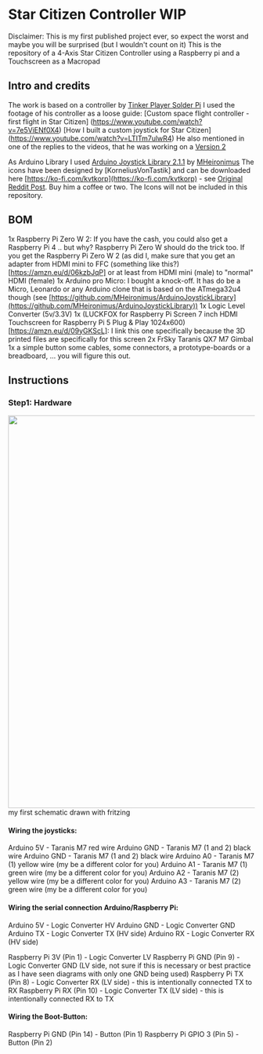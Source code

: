 # Star Citizen Controller WIP
Disclaimer: This is my first published project ever, so expect the worst and maybe you will be surprised (but I wouldn't count on it)
This is the repository of a 4-Axis Star Citizen Controller using a Raspberry pi and a Touchscreen as a Macropad

## Intro and credits
The work is based on a controller by [Tinker Player Solder Pi](https://www.youtube.com/@TinkerPlayerSolderPi) 
I used the footage of his controller as a loose guide:
[Custom space flight controller - first flight in Star Citizen] (https://www.youtube.com/watch?v=7e5ViENf0X4)
[How I built a custom joystick for Star Citizen] (https://www.youtube.com/watch?v=LTITm7ulwR4)
He also mentioned in one of the replies to the videos, that he was working on a [Version 2](https://imgur.com/a/custom-6dof-joystick-with-touchscreen-interface-NOEMydg)

As Arduino Library I used [Arduino Joystick Library 2.1.1](https://github.com/MHeironimus/ArduinoJoystickLibrary) by [MHeironimus](https://github.com/MHeironimus)
The icons have been designed by [KorneliusVonTastik] and can be downloaded here [https://ko-fi.com/kvtkorp](https://ko-fi.com/kvtkorp) - see [Original Reddit Post](https://www.reddit.com/r/starcitizen/comments/1dvfeq6/icon_pack_and_streamdeck_profiles_by_kvt_korp/). Buy him a coffee or two. The Icons will not be included in this repository.

## BOM
1x Raspberry Pi Zero W 2: If you have the cash, you could also get a Raspberry Pi 4 .. but why? Raspberry Pi Zero W should do the trick too. If you get the Raspberry Pi Zero W 2 (as did I, make sure that you get an adapter from HDMI mini to FFC (something like this?)[https://amzn.eu/d/06kzbJqP] or at least from HDMI mini (male) to "normal" HDMI (female)
1x Arduino pro Micro: I bought a knock-off. It has do be a Micro, Leonardo or any Arduino clone that is based on the ATmega32u4 though (see [https://github.com/MHeironimus/ArduinoJoystickLibrary](https://github.com/MHeironimus/ArduinoJoystickLibrary))
1x Logic Level Converter (5v/3.3V)
1x (LUCKFOX for Raspberry Pi Screen 7 inch HDMI Touchscreen for Raspberry Pi 5 Plug & Play 1024x600)[https://amzn.eu/d/09yGKScL]: I link this one specifically because the 3D printed files are specifically for this screen
2x FrSky Taranis QX7 M7 Gimbal
1x a simple button
some cables, some connectors, a prototype-boards or a breadboard, ... you will figure this out.

## Instructions
### Step1: Hardware
<img src="https://github.com/Haskar/Star_Citizen_Controller/blob/main/Screenshot%202024-07-22%20123810.png" width=800 align="left" />
my first schematic drawn with fritzing

#### Wiring the joysticks: 
Arduino 5V - Taranis M7 red wire
Arduino GND - Taranis M7 (1 and 2) black wire
Arduino GND - Taranis M7 (1 and 2) black wire
Arduino A0 - Taranis M7 (1) yellow wire (my be a different color for you)
Arduino A1 - Taranis M7 (1) green wire (my be a different color for you)
Arduino A2 - Taranis M7 (2) yellow wire (my be a different color for you)
Arduino A3 - Taranis M7 (2) green wire (my be a different color for you)

#### Wiring the serial connection Arduino/Raspberry Pi: 
Arduino 5V - Logic Converter HV
Arduino GND - Logic Converter GND
Arduino TX - Logic Converter TX (HV side)
Arduino RX - Logic Converter RX (HV side)

Raspberry Pi 3V (Pin 1) - Logic Converter LV
Raspberry Pi GND (Pin 9) - Logic Converter GND (LV side, not sure if this is necessary or best practice as I have seen diagrams with only one GND being used)
Raspberry Pi TX (Pin 8) - Logic Converter RX (LV side) - this is intentionally connected TX to RX
Raspberry Pi RX (Pin 10) - Logic Converter TX (LV side) - this is intentionally connected RX to TX

#### Wiring the Boot-Button: 
Raspberry Pi GND (Pin 14) - Button (Pin 1)
Raspberry Pi GPIO 3 (Pin 5) - Button (Pin 2)



